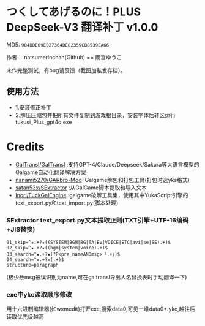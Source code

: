 # つくしてあげるのに！PLUS DeepSeek-V3 翻译补丁 v1.0.0

MD5: `904BDE09E027364DE82359CB8539EA66`

作者： natsumerinchan(Github) == 雨宮ゆうこ

未作完整测试，有bug请反馈（截图加私发存档）。

## 使用方法
- 1.安装修正补丁
- 2.解压压缩包并把所有文件复制到游戏根目录，安装字体后转区运行tukusi_Plus_gpt4o.exe

# Credits

- [GalTransl/GalTransl](https://github.com/GalTransl/GalTransl.git) :支持GPT-4/Claude/Deepseek/Sakura等大语言模型的Galgame自动化翻译解决方案
- [nanami5270/GARbro-Mod](https://github.com/nanami5270/GARbro-Mod.git) :Galgame解包和打包工具(打包时选yks格式)
- [satan53x/SExtractor](https://github.com/satan53x/SExtractor.git) :从GalGame脚本提取和导入文本
- [Inori/FuckGalEngine](https://github.com/Inori/FuckGalEngine.git) :galgame破解工具集，使用其中YukaScript引擎的text_export.py和text_import.py(脚本处理)

### SExtractor text_export.py文本提取正则(TXT引擎+UTF-16编码+JIS替换)
```
01_skip=^★.+?★((SYSTEM|BGM|BG|TA|EV|VOICE|ETC|avi|se|SE).+)$
02_skip=^★.+?★((bgm|system|voice).+)$
03_search=^★.+?★(?P<pre_nameANDmsg>「.+」)$
04_search=^★.+?★(.+)$
structure=paragraph
```
(极少数msg被误识别为name,可在galtransl导出人名替换表时手动翻译一下)

### exe中ykc读取顺序修改
用十六进制编辑器(如wxmedit)打开exe,搜索data0,可见一堆data0*.ykc,越往后读取优先级越高
```
